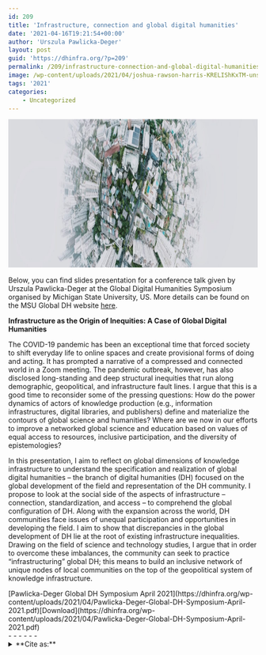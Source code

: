 ```yaml
---
id: 209
title: 'Infrastructure, connection and global digital humanities'
date: '2021-04-16T19:21:54+00:00'
author: 'Urszula Pawlicka-Deger'
layout: post
guid: 'https://dhinfra.org/?p=209'
permalink: /209/infrastructure-connection-and-global-digital-humanities/
image: /wp-content/uploads/2021/04/joshua-rawson-harris-KRELIShKxTM-unsplash.jpg
tags: '2021'
categories:
    - Uncategorized
---
```


<img src="/wp-content/2021/209.jpg"  width="700" height="300">

Below, you can find slides presentation for a conference talk given by Urszula Pawlicka-Deger at the Global Digital Humanities Symposium organised by Michigan State University, US. More details can be found on the MSU Global DH website [here](http://msuglobaldh.org).

**Infrastructure as the Origin of Inequities: A Case of Global Digital Humanities**

The COVID-19 pandemic has been an exceptional time that forced society to shift everyday life to online spaces and create provisional forms of doing and acting. It has prompted a narrative of a compressed and connected world in a Zoom meeting. The pandemic outbreak, however, has also disclosed long-standing and deep structural inequities that run along demographic, geopolitical, and infrastructure fault lines. I argue that this is a good time to reconsider some of the pressing questions: How do the power dynamics of actors of knowledge production (e.g., information infrastructures, digital libraries, and publishers) define and materialize the contours of global science and humanities? Where are we now in our efforts to improve a networked global science and education based on values of equal access to resources, inclusive participation, and the diversity of epistemologies?

In this presentation, I aim to reflect on global dimensions of knowledge infrastructure to understand the specification and realization of global digital humanities – the branch of digital humanities (DH) focused on the global development of the field and representation of the DH community. I propose to look at the social side of the aspects of infrastructure – connection, standardization, and access – to comprehend the global configuration of DH. Along with the expansion across the world, DH communities face issues of unequal participation and opportunities in developing the field. I aim to show that discrepancies in the global development of DH lie at the root of existing infrastructure inequalities. Drawing on the field of science and technology studies, I argue that in order to overcome these imbalances, the community can seek to practice “infrastructuring” global DH; this means to build an inclusive network of unique nodes of local communities on the top of the geopolitical system of knowledge infrastructure.

<div class="wp-block-file">[Pawlicka-Deger Global DH Symposium April 2021](https://dhinfra.org/wp-content/uploads/2021/04/Pawlicka-Deger-Global-DH-Symposium-April-2021.pdf)[Download](https://dhinfra.org/wp-content/uploads/2021/04/Pawlicka-Deger-Global-DH-Symposium-April-2021.pdf)</div>- - - - - -

<details><summary>**Cite as:**</summary>Urszula Pawlicka-Deger, “Infrastructure, connection and global digital humanities”, DH Infra, April 16, 2021, dhinfra.org/209 </details>  
  